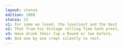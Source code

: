 ```yaml
---
layout: stanza
edition: 1889
stanza: 22
v1: For some we loved, the loveliest and the best
v2: That from his Vintage rolling Time hath prest,
v3: Have drunk their Cup a Round or two before,
v4: And one by one crept silently to rest.
---
```

